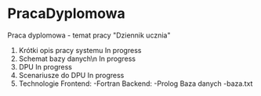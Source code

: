 # PracaDyplomowa
Praca dyplomowa - temat pracy "Dziennik ucznia"

1) Krótki opis pracy systemu
  In progress
2) Schemat bazy danych\n
   In progress
3) DPU
  In progress
4) Scenariusze do DPU
  In progress
5) Technologie
  Frontend:
  -Fortran
  Backend:
  -Prolog
  Baza danych
  -baza.txt
